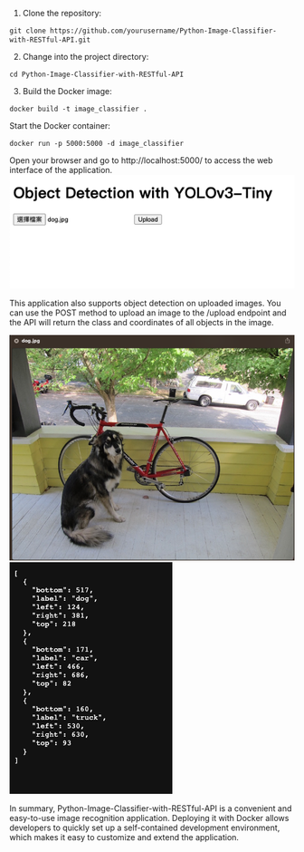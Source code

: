 1. Clone the repository:
```
git clone https://github.com/yourusername/Python-Image-Classifier-with-RESTful-API.git
```
2. Change into the project directory:
```
cd Python-Image-Classifier-with-RESTful-API
```
3. Build the Docker image:
```
docker build -t image_classifier .
```
Start the Docker container:
```
docker run -p 5000:5000 -d image_classifier
```

Open your browser and go to http://localhost:5000/ to access the web interface of the application.
![alt text](https://github.com/Oliver0804/Python-Image-Classifier-with-RESTful-API/blob/main/doc_pic/1.png?raw=true)

This application also supports object detection on uploaded images. You can use the POST method to upload an image to the /upload endpoint and the API will return the class and coordinates of all objects in the image.

![alt text](https://github.com/Oliver0804/Python-Image-Classifier-with-RESTful-API/blob/main/doc_pic/2.png?raw=true)
![alt text](https://github.com/Oliver0804/Python-Image-Classifier-with-RESTful-API/blob/main/doc_pic/3.png?raw=true)

In summary, Python-Image-Classifier-with-RESTful-API is a convenient and easy-to-use image recognition application. Deploying it with Docker allows developers to quickly set up a self-contained development environment, which makes it easy to customize and extend the application.
